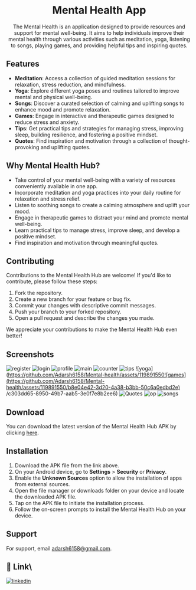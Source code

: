 <h1 align="center">Mental Health App</h1>
<p align="center">
  The Mental Health is an application designed to provide resources and support for mental well-being. It aims to help individuals improve their mental health through various activities such as meditation, yoga, listening to songs, playing games, and providing helpful tips and inspiring quotes.
</p>

## Features

- **Meditation**: Access a collection of guided meditation sessions for relaxation, stress reduction, and mindfulness.
- **Yoga**: Explore different yoga poses and routines tailored to improve mental and physical well-being.
- **Songs**: Discover a curated selection of calming and uplifting songs to enhance mood and promote relaxation.
- **Games**: Engage in interactive and therapeutic games designed to reduce stress and anxiety.
- **Tips**: Get practical tips and strategies for managing stress, improving sleep, building resilience, and fostering a positive mindset.
- **Quotes**: Find inspiration and motivation through a collection of thought-provoking and uplifting quotes.

## Why Mental Health Hub?

- Take control of your mental well-being with a variety of resources conveniently available in one app.
- Incorporate meditation and yoga practices into your daily routine for relaxation and stress relief.
- Listen to soothing songs to create a calming atmosphere and uplift your mood.
- Engage in therapeutic games to distract your mind and promote mental well-being.
- Learn practical tips to manage stress, improve sleep, and develop a positive mindset.
- Find inspiration and motivation through meaningful quotes.

## Contributing

Contributions to the Mental Health Hub are welcome! If you'd like to contribute, please follow these steps:

1. Fork the repository.
2. Create a new branch for your feature or bug fix.
3. Commit your changes with descriptive commit messages.
4. Push your branch to your forked repository.
5. Open a pull request and describe the changes you made.

We appreciate your contributions to make the Mental Health Hub even better!

## Screenshots
![register](https://github.com/Adarsh6158/Mental-health/assets/119891550/4bdf2329-eee1-4726-a2ed-850b2cd1bcfa)
![login](https://github.com/Adarsh6158/Mental-health/assets/119891550/6e08d03b-f513-4f45-989f-421a9326b192)
![profile](https://github.com/Adarsh6158/Mental-health/assets/119891550/50792bcc-aa45-4aa2-b1a7-e84d09c950be)
![main](https://github.com/Adarsh6158/Mental-health/assets/119891550/e19b3e49-3a0a-4033-a8ed-58fd4b3e4d1d)
![counter](https://github.com/Adarsh6158/Mental-health/assets/119891550/18a57d27-94bb-44d9-8704-1b7934cf0001)
![tips](https://github.com/Adarsh6158/Mental-health/assets/119891550/26ec563e-0726-4198-a0b1-59728ea6f961)
![yoga](https://github.com/Adarsh6158/Mental-health/assets/119891550![games](https://github.com/Adarsh6158/Mental-health/assets/119891550/b8e04e42-3d20-4a38-b3bb-50c6a0edbd2e)
/c303dd65-8950-49b7-aab5-3e0f7e8b2ee6)
![Quotes](https://github.com/Adarsh6158/Mental-health/assets/119891550/e10bbbed-5a5a-46ea-b68c-ca0f8df12ad8)
![op](https://github.com/Adarsh6158/Mental-health/assets/119891550/0bf26e3a-473d-42d1-b30e-12945b953d2a)
![songs](https://github.com/Adarsh6158/Mental-health/assets/119891550/e483ef2c-744f-4919-b125-fa750c48db3a)


## Download

You can download the latest version of the Mental Health Hub APK by clicking [here](./MentalHealthHub.apk).

## Installation

1. Download the APK file from the link above.
2. On your Android device, go to **Settings** > **Security** or **Privacy**.
3. Enable the **Unknown Sources** option to allow the installation of apps from external sources.
4. Open the file manager or downloads folder on your device and locate the downloaded APK file.
5. Tap on the APK file to initiate the installation process.
6. Follow the on-screen prompts to install the Mental Health Hub on your device.

## Support

For support, email adarsh6158@gmail.com.

## 🔗 Link\


[![linkedin](https://img.shields.io/badge/linkedin-0A66C2?style=for-the-badge&logo=linkedin&logoColor=white)](https://www.linkedin.com/in/adarsh-35a9931ba/)
